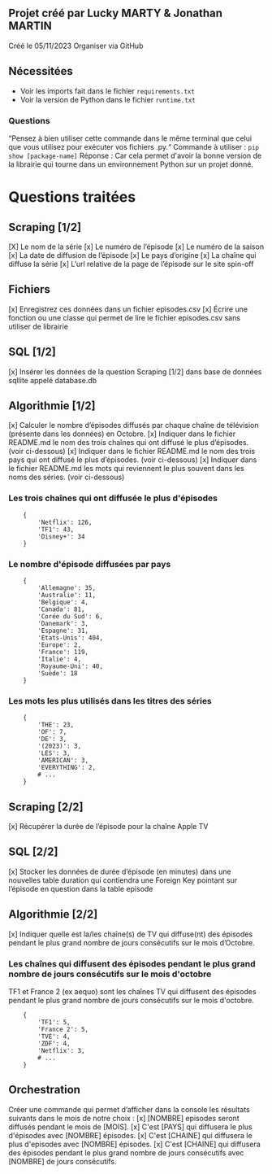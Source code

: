 ## Projet créé par Lucky MARTY & Jonathan MARTIN
Créé le 05/11/2023 
Organiser via GitHub 

## Nécessitées
- Voir les imports fait dans le fichier `requirements.txt` 
- Voir la version de Python dans le fichier `runtime.txt` 

### Questions 
“Pensez à bien utiliser cette commande dans le même terminal que celui que vous utilisez pour exécuter vos fichiers .py.“
Commande à utiliser : `pip show [package-name]`
Réponse : Car cela permet d'avoir la bonne version de la librairie qui tourne dans un environnement Python sur un projet donné.

# Questions traitées 
## Scraping  [1/2]
[X] Le nom de la série
[x] Le numéro de l’épisode
[x] Le numéro de la saison
[x] La date de diffusion de l’épisode
[x] Le pays d’origine
[x] La chaîne qui diffuse la série
[x] L’url relative de la page de l’épisode sur le site spin-off 

## Fichiers
[x] Enregistrez ces données dans un fichier episodes.csv
[x] Écrire une fonction ou une classe qui permet de lire le fichier episodes.csv sans utiliser de librairie

## SQL [1/2]
[x] Insérer les données de la question Scraping [1/2] dans base de données sqllite appelé database.db 

## Algorithmie [1/2]
[x] Calculer le nombre d’épisodes diffusés par chaque chaîne de télévision (présente dans les données) en Octobre.
[x] Indiquer dans le fichier README.md le nom des trois chaînes qui ont diffusé le plus d’épisodes. (voir ci-dessous)
[x] Indiquer dans le fichier README.md le nom des trois pays qui ont diffusé le plus d’épisodes. (voir ci-dessous)
[x] Indiquer dans le fichier README.md les mots qui reviennent le plus souvent dans les noms des séries. (voir ci-dessous)

### Les trois chaînes qui ont diffusée le plus d'épisodes
```PY
    {
        'Netflix': 126,
        'TF1': 43,
        'Disney+': 34
    }
```

### Le nombre d'épisode diffusées par pays 
```PY
    {
        'Allemagne': 35,
        'Australie': 11,
        'Belgique': 4,
        'Canada': 81,
        'Corée du Sud': 6,
        'Danemark': 3,
        'Espagne': 31,
        'Etats-Unis': 404,
        'Europe': 2,
        'France': 119,
        'Italie': 4,
        'Royaume-Uni': 40,
        'Suède': 18
    }
```

### Les mots les plus utilisés dans les titres des séries
```PY
    {
        'THE': 23,
        'OF': 7,
        'DE': 3,
        '(2023)': 3,
        'LES': 3, 
        'AMERICAN': 3, 
        'EVERYTHING': 2,
        # ...
    }
```

## Scraping [2/2] 
[x] Récupérer la durée de l’épisode pour la chaîne Apple TV

## SQL [2/2]
[x] Stocker les données de durée d’épisode (en minutes) dans une nouvelles table duration qui contiendra une Foreign Key pointant sur l’épisode en question dans la table episode

## Algorithmie [2/2]
[x] Indiquer quelle est la/les chaîne(s) de TV qui diffuse(nt) des épisodes pendant le plus grand nombre de jours consécutifs sur le mois d’Octobre.

### Les chaînes qui diffusent des épisodes pendant le plus grand nombre de jours consécutifs sur le mois d'octobre
TF1 et France 2 (ex aequo) sont les chaînes TV qui diffusent des épisodes pendant le plus grand nombre de jours consécutifs sur le mois d'octobre.

```PY
    {
        'TF1': 5, 
        'France 2': 5, 
        'TVE': 4, 
        'ZDF': 4, 
        'Netflix': 3,
        # ...
    }
```
## Orchestration
Créer une commande qui permet d’afficher dans la console les résultats suivants dans le mois de notre choix :
[x] [NOMBRE] episodes seront diffusés pendant le mois de [MOIS].
[x] C'est [PAYS] qui diffusera le plus d'épisodes avec [NOMBRE] épisodes.
[x] C'est [CHAINE] qui diffusera le plus d'episodes avec [NOMBRE] épisodes.
[x] C'est [CHAINE] qui diffusera des épisodes pendant le plus grand nombre de jours consécutifs avec [NOMBRE] de jours consécutifs.
